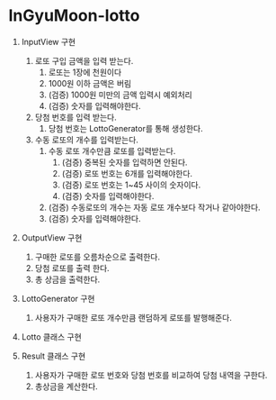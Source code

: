 # InGyuMoon-lotto
1. InputView 구현
   1. 로또 구입 금액을 입력 받는다.
      1. 로또는 1장에 천원이다
      2. 1000원 이하 금액은 버림
      3. (검증) 1000원 미만의 금액 입력시 예외처리
      4. (검증) 숫자를 입력해야한다.
   2. 당첨 번호를 입력 받는다.
      1. 당첨 번호는 LottoGenerator를 통해 생성한다.
   3. 수동 로또의 개수를 입력받는다.
      1. 수동 로또 개수만큼 로또를 입력받는다.
         1. (검증) 중복된 숫자를 입력하면 안된다.
         2. (검증) 로또 번호는 6개를 입력해야한다.
         3. (검증) 로또 번호는 1~45 사이의 숫자이다.
         4. (검증) 숫자를 입력해야한다.
      2. (검증) 수동로또의 개수는 자동 로또 개수보다 작거나 같아야한다.
      3. (검증) 숫자를 입력해야한다.
      
2. OutputView 구현
   1. 구매한 로또를 오름차순으로 출력한다.
   2. 당첨 로또를 출력 한다.
   3. 총 상금을 출력한다.

3. LottoGenerator 구현
   1. 사용자가 구매한 로또 개수만큼 랜덤하게 로또를 발행해준다. 

4. Lotto 클래스 구현

5. Result 클래스 구현
   1. 사용자가 구매한 로또 번호와 당첨 번호를 비교하여 당첨 내역을 구한다.
   2. 총상금을 계산한다.

